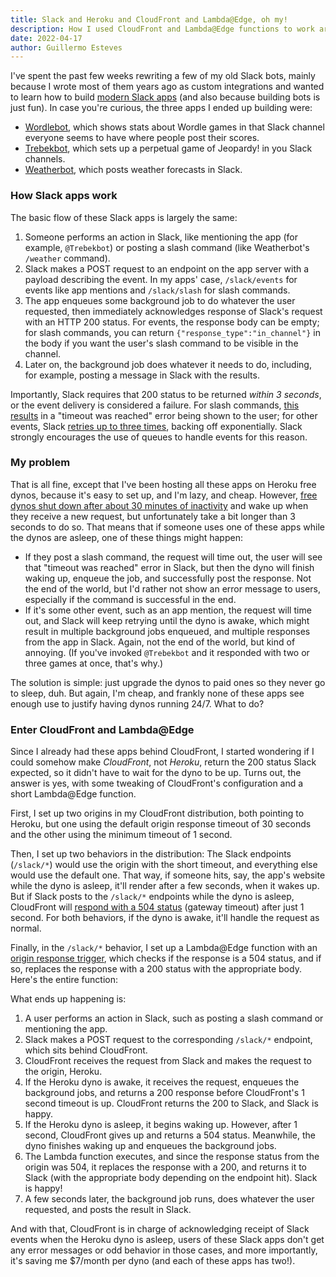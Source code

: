 ```yaml
---
title: Slack and Heroku and CloudFront and Lambda@Edge, oh my!
description: How I used CloudFront and Lambda@Edge functions to work around free Heroku dyno limitations.
date: 2022-04-17
author: Guillermo Esteves
---
```


I've spent the past few weeks rewriting a few of my old Slack bots, mainly because I wrote most of them years ago as custom integrations and wanted to learn how to build [modern Slack apps](https://api.slack.com/) (and also because building bots is just fun). In case you're curious, the three apps I ended up building were:

* [Wordlebot](https://wordlebot.gesteves.com), which shows stats about Wordle games in that Slack channel everyone seems to have where people post their scores.
* [Trebekbot](https://www.trebekbot.com/), which sets up a perpetual game of Jeopardy! in you Slack channels.
* [Weatherbot](https://weatherbot.gesteves.com/), which posts weather forecasts in Slack.

### How Slack apps work

The basic flow of these Slack apps is largely the same:

1. Someone performs an action in Slack, like mentioning the app (for example, `@Trebekbot`) or posting a slash command (like Weatherbot's `/weather` command).
2. Slack makes a POST request to an endpoint on the app server with a payload describing the event. In my apps' case, `/slack/events` for events like app mentions and `/slack/slash` for slash commands.
3. The app enqueues some background job to do whatever the user requested, then immediately acknowledges response of Slack's request with an HTTP 200 status. For events, the response body can be empty; for slash commands, you can return `{"response_type":"in_channel"}` in the body if you want the user's slash command to be visible in the channel.
4. Later on, the background job does whatever it needs to do, including, for example, posting a message in Slack with the results.

Importantly, Slack requires that 200 status to be returned *within 3 seconds*, or the event delivery is considered a failure. For slash commands, [this results](https://api.slack.com/interactivity/slash-commands#responding_basic_receipt) in a "timeout was reached" error being shown to the user; for other events, Slack [retries up to three times](https://api.slack.com/apis/connections/events-api#the-events-api__responding-to-events), backing off exponentially. Slack strongly encourages the use of queues to handle events for this reason.

### My problem

That is all fine, except that I've been hosting all these apps on Heroku free dynos, because it's easy to set up, and I'm lazy, and cheap. However, [free dynos shut down after about 30 minutes of inactivity](https://devcenter.heroku.com/articles/free-dyno-hours#dyno-sleeping) and wake up when they receive a new request, but unfortunately take a bit longer than 3 seconds to do so. That means that if someone uses one of these apps while the dynos are asleep, one of these things might happen:

* If they post a slash command, the request will time out, the user will see that "timeout was reached" error in Slack, but then the dyno will finish waking up, enqueue the job, and successfully post the response. Not the end of the world, but I'd rather not show an error message to users, especially if the command is successful in the end.
* If it's some other event, such as an app mention, the request will time out, and Slack will keep retrying until the dyno is awake, which might result in multiple background jobs enqueued, and multiple responses from the app in Slack. Again, not the end of the world, but kind of annoying. (If you've invoked `@Trebekbot` and it responded with two or three games at once, that's why.)

The solution is simple: just upgrade the dynos to paid ones so they never go to sleep, duh. But again, I'm cheap, and frankly none of these apps see enough use to justify having dynos running 24/7. What to do?

### Enter CloudFront and Lambda@Edge

Since I already had these apps behind CloudFront, I started wondering if I could somehow make *CloudFront*, not *Heroku*, return the 200 status Slack expected, so it didn't have to wait for the dyno to be up. Turns out, the answer is yes, with some tweaking of CloudFront's configuration and a short Lambda@Edge function.

First, I set up two origins in my CloudFront distribution, both pointing to Heroku, but one using the default origin response timeout of 30 seconds and the other using the minimum timeout of 1 second.

Then, I set up two behaviors in the distribution: The Slack endpoints (`/slack/*`) would use the origin with the short timeout, and everything else would use the default one. That way, if someone hits, say, the app's website while the dyno is asleep, it'll render after a few seconds, when it wakes up. But if Slack posts to the `/slack/*` endpoints while the dyno is asleep, CloudFront will [respond with a 504 status](https://docs.aws.amazon.com/AmazonCloudFront/latest/DeveloperGuide/distribution-web-values-specify.html#DownloadDistValuesOriginResponseTimeout) (gateway timeout) after just 1 second. For both behaviors, if the dyno is awake, it'll handle the request as normal.

Finally, in the `/slack/*` behavior, I set up a Lambda@Edge function with an [origin response trigger](https://docs.aws.amazon.com/AmazonCloudFront/latest/DeveloperGuide/lambda-at-the-edge.html), which checks if the response is a 504 status, and if so, replaces the response with a 200 status with the appropriate body. Here's the entire function:

<script src="https://gist.github.com/gesteves/653e2bb7895998d352669f1637d13a7d.js"></script>

What ends up happening is:

1. A user performs an action in Slack, such as posting a slash command or mentioning the app.
2. Slack makes a POST request to the corresponding `/slack/*` endpoint, which sits behind CloudFront.
3. CloudFront receives the request from Slack and makes the request to the origin, Heroku.
4. If the Heroku dyno is awake, it receives the request, enqueues the background jobs, and returns a 200 response before CloudFront's 1 second timeout is up. CloudFront returns the 200 to Slack, and Slack is happy.
6. If the Heroku dyno is asleep, it begins waking up. However, after 1 second, CloudFront gives up and returns a 504 status. Meanwhile, the dyno finishes waking up and enqueues the background jobs.
7. The Lambda function executes, and since the response status from the origin was 504, it replaces the response with a 200, and returns it to Slack (with the appropriate body depending on the endpoint hit). Slack is happy!
8. A few seconds later, the background job runs, does whatever the user requested, and posts the result in Slack.

And with that, CloudFront is in charge of acknowledging receipt of Slack events when the Heroku dyno is asleep, users of these Slack apps don't get any error messages or odd behavior in those cases, and more importantly, it's saving me $7/month per dyno (and each of these apps has two!).